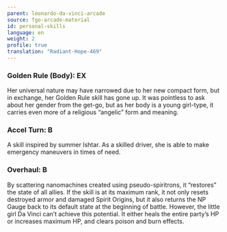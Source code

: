 ```yaml
---
parent: leonardo-da-vinci-arcade
source: fgo-arcade-material
id: personal-skills
language: en
weight: 2
profile: true
translation: "Radiant-Hope-469"
---
```


### Golden Rule (Body): EX

Her universal nature may have narrowed due to her new compact form, but in exchange, her Golden Rule skill has gone up. It was pointless to ask about her gender from the get-go, but as her body is a young girl-type, it carries even more of a religious “angelic” form and meaning.

### Accel Turn: B

A skill inspired by summer Ishtar. As a skilled driver, she is able to make emergency maneuvers in times of need.

### Overhaul: B

By scattering nanomachines created using pseudo-spiritrons, it “restores” the state of all allies. If the skill is at its maximum rank, it not only resets destroyed armor and damaged Spirit Origins, but it also returns the NP Gauge back to its default state at the beginning of battle. However, the little girl Da Vinci can’t achieve this potential. It either heals the entire party’s HP or increases maximum HP, and clears poison and burn effects.
